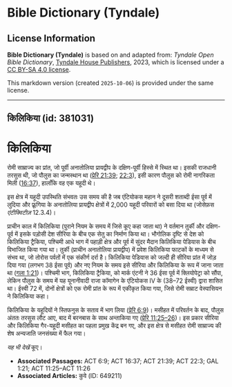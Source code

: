 # Bible Dictionary (Tyndale)

## License Information

**Bible Dictionary (Tyndale)** is based on and adapted from: _Tyndale Open Bible Dictionary_, [Tyndale House Publishers](https://tyndaleopenresources.com/), 2023, which is licensed under a [CC BY-SA 4.0 license](https://creativecommons.org/licenses/by-sa/4.0/legalcode.en).

This markdown version (created `2025-10-06`) is provided under the same license.



--------------------------------

## किलिकिया (id: 381031)

किलिकिया
========

रोमी साम्राज्य का प्रांत, जो पूर्वी अनातोलिया प्रायद्वीप के दक्षिण\-पूर्वी हिस्से में स्थित था। इसकी राजधानी तरसुस थी, जो पौलुस का जन्मस्थान था ([प्रेरि 21:39](https://ref.ly/Acts21:39); [22:3](https://ref.ly/Acts22:3)), इसी कारण पौलुस को रोमी नागरिकता मिली ([16:37](https://ref.ly/Acts16:37)), हालाँकि वह एक यहूदी थे।

इस क्षेत्र में यहूदी उपस्थिति संभवतः उस समय की है जब एंटियोकस महान ने दूसरी शताब्दी ईसा पूर्व में लुदिया और फ्रूगिया के अनातोलिया प्रायद्वीप क्षेत्रों में 2,000 यहूदी परिवारों को बसा दिया था (जोसेफ़स *एंटीक्विटीज़* 12\.3\.4\)।

प्राचीन काल में किलिकिया (पुराने नियम के समय में जिसे कूए कहा जाता था) ने वर्तमान तुर्की और दक्षिण\-पूर्व में इसके पड़ोसी देश सीरिया के बीच एक सेतु का निर्माण किया था। भौगोलिक दृष्टि से देश को किलिकिया ट्रैकिया, पश्चिमी आधे भाग में पहाड़ी क्षेत्र और पूर्व में सुंदर मैदान किलिकिया पेडियास के बीच विभाजित किया गया था। तुर्की (प्राचीन अनातोलिया प्रायद्वीप) में प्रवेश किलिकिया फाटकों के माध्यम से संभव था, जो तोरोस पर्वतों में एक संकीर्ण दर्रा है। किलिकिया पेडियास को जल्दी ही सीरिया प्रांत में जोड़ दिया गया (लगभग 38 ईसा पूर्व) और नए नियम के समय इसे सीरिया और किलिकिया के रूप में जाना जाता था ([गला 1:21](https://ref.ly/Gal1:21))। पश्चिमी भाग, किलिकिया ट्रैकिया, को मार्क एंटनी ने 36 ईसा पूर्व में क्लियोपेट्रा को सौंपा, लेकिन पौलुस के समय में यह यूनानीवादी राजा कॉमागेन के एंटियोकस IV के (38–72 ईस्वी) द्वारा शासित था। ईस्वी 72 में, दोनों क्षेत्रों को एक रोमी प्रांत के रूप में एकीकृत किया गया, जिसे रोमी सम्राट वेस्पासियन ने किलिकिया कहा।

किलिकिया के यहूदियों ने स्तिफनुस के सताव में भाग लिया ([प्रेरि 6:9](https://ref.ly/Acts6:9))। मसीहत में परिवर्तन के बाद, पौलुस अंततः तरसुस लौट आए, बाद में बरनबास के साथ अन्ताकिया गए ([प्रेरि 11:25–26](https://ref.ly/Acts11:25-Acts11:26))। इस प्रकार सीरिया और किलिकिया गैर\-यहूदी मसीहत का पहला प्रमुख केंद्र बन गए, और इस क्षेत्र से मसीहत रोमी साम्राज्य की शेष अन्यजाति जनसंख्या में फैल गया।

*यह भी देखें* कूए।

* **Associated Passages:** ACT 6:9; ACT 16:37; ACT 21:39; ACT 22:3; GAL 1:21; ACT 11:25–ACT 11:26
* **Associated Articles:** कुवे (ID: 649211)

